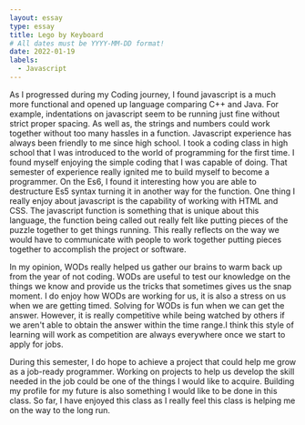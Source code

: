 ```yaml
---
layout: essay
type: essay
title: Lego by Keyboard
# All dates must be YYYY-MM-DD format!
date: 2022-01-19
labels:
  - Javascript
---
```


As I progressed during my Coding journey, I found javascript is a much more functional and opened up language comparing C++ and Java. For example, indentations on javascript seem to be running just fine without strict proper spacing. As well as, the strings and numbers could work together without too many hassles in a function. Javascript experience has always been friendly to me since high school. I took a coding class in high school that I was introduced to the world of programming for the first time. I found myself enjoying the simple coding that I was capable of doing. That semester of experience really ignited me to build myself to become a programmer. On the Es6, I found it interesting how you are able to destructure Es5 syntax turning it in another way for the function. One thing I really enjoy about javascript is the capability of working with HTML and CSS. The javascript function is something that is unique about this language, the function being called out really felt like putting pieces of the puzzle together to get things running. This really reflects on the way we would have to communicate with people to work together putting pieces together to accomplish the project or software.

In my opinion, WODs really helped us gather our brains to warm back up from the year of not coding. WODs are useful to test our knowledge on the things we know and provide us the tricks that sometimes gives us the snap moment. I do enjoy how WODs are working for us, it is also a stress on us when we are getting timed. Solving for WODs is fun when we can get the answer. However, it is really competitive while being watched by others if we aren't able to obtain the answer within the time range.I think this style of learning will work as competition are always everywhere once we start to apply for jobs.

During this semester, I do hope to achieve a project that could help me grow as a job-ready programmer. Working on projects to help us develop the skill needed in the job could be one of the things I would like to acquire. Building my profile for my future is also something I would like to be done in this class. So far, I have enjoyed this class as I really feel this class is helping me on the way to the long run.

